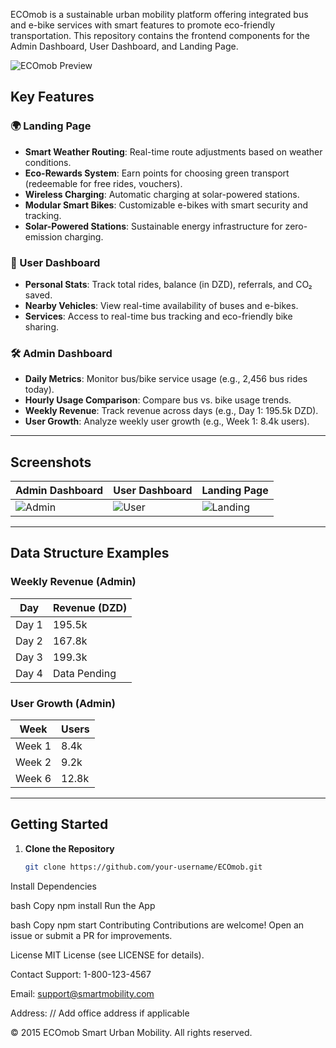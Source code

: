 ECOmob is a sustainable urban mobility platform offering integrated bus and e-bike services with smart features to promote eco-friendly transportation. This repository contains the frontend components for the Admin Dashboard, User Dashboard, and Landing Page.

![ECOmob Preview](./landing-page.png)

## Key Features

### 🌍 Landing Page
- **Smart Weather Routing**: Real-time route adjustments based on weather conditions.
- **Eco-Rewards System**: Earn points for choosing green transport (redeemable for free rides, vouchers).
- **Wireless Charging**: Automatic charging at solar-powered stations.
- **Modular Smart Bikes**: Customizable e-bikes with smart security and tracking.
- **Solar-Powered Stations**: Sustainable energy infrastructure for zero-emission charging.

### 👤 User Dashboard
- **Personal Stats**: Track total rides, balance (in DZD), referrals, and CO₂ saved.
- **Nearby Vehicles**: View real-time availability of buses and e-bikes.
- **Services**: Access to real-time bus tracking and eco-friendly bike sharing.

### 🛠️ Admin Dashboard
- **Daily Metrics**: Monitor bus/bike service usage (e.g., 2,456 bus rides today).
- **Hourly Usage Comparison**: Compare bus vs. bike usage trends.
- **Weekly Revenue**: Track revenue across days (e.g., Day 1: 195.5k DZD).
- **User Growth**: Analyze weekly user growth (e.g., Week 1: 8.4k users).

---

## Screenshots

| Admin Dashboard          | User Dashboard           | Landing Page              |
|--------------------------|--------------------------|---------------------------|
| ![Admin](./admin-dashbourd.png) | ![User](./user-dashbourd.png) | ![Landing](./landing-page.png) |

---

## Data Structure Examples

### Weekly Revenue (Admin)
| Day   | Revenue (DZD) |
|-------|---------------|
| Day 1 | 195.5k        |
| Day 2 | 167.8k        |
| Day 3 | 199.3k        |
| Day 4 | Data Pending  | *// Note: Example placeholder*


### User Growth (Admin)
| Week  | Users  |
|-------|--------|
| Week 1| 8.4k   |
| Week 2| 9.2k   |
| Week 6| 12.8k  |

---

## Getting Started

1. **Clone the Repository**
   ```bash
   git clone https://github.com/your-username/ECOmob.git
Install Dependencies

bash
Copy
npm install
Run the App

bash
Copy
npm start
Contributing
Contributions are welcome! Open an issue or submit a PR for improvements.

License
MIT License (see LICENSE for details).

Contact
Support: 1-800-123-4567

Email: support@smartmobility.com

Address: // Add office address if applicable

© 2015 ECOmob Smart Urban Mobility. All rights reserved.

